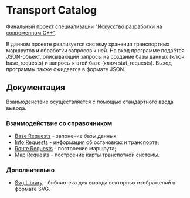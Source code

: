 # Transport Catalog

Финальный проект специализации ["Искусство разработки на современном C++"](https://www.coursera.org/specializations/c-plus-plus-modern-development).

В данном проекте реализуется систему хранения транспортных маршрутов и обработки запросов к ней. На вход программе подаётся JSON-объект, описывающий запросы на создание базы данных (ключ base_requests) и запросы к этой базе (ключ stat_requests). Выход программы также ожидается в формате JSON.

## Документация
Взаимодействие осуществляется с помощью стандартного ввода вывода.

### Взаимодействие со справочником
* [Base Requests](docs/BaseRequests.md) - запонение базы данных;
* [Info Requests](docs/InfoRequests.md) - информация об остановках и транспорте;
* [Route Requests](docs/RouteRequests.md) - построение маршрута;
* [Map Requests](docs/MapRequests.md) - построение карты транспотной системы.

### Дополнительно
* [Svg Library](docs/SvgLibrary.md) - библиотека для вывода векторных изображений в формате SVG.
